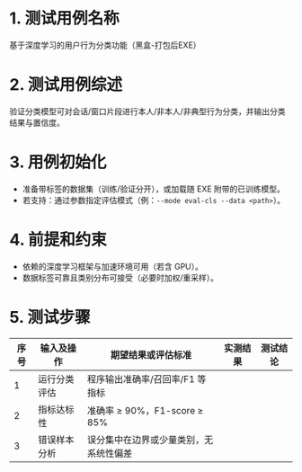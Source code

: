 # 1. 测试用例名称

基于深度学习的用户行为分类功能（黑盒-打包后EXE）

# 2. 测试用例综述

验证分类模型可对会话/窗口片段进行本人/非本人/非典型行为分类，并输出分类结果与置信度。

# 3. 用例初始化

- 准备带标签的数据集（训练/验证分开），或加载随 EXE 附带的已训练模型。
- 若支持：通过参数指定评估模式（例：`--mode eval-cls --data <path>`）。

# 4. 前提和约束

- 依赖的深度学习框架与加速环境可用（若含 GPU）。
- 数据标签可靠且类别分布可接受（必要时加权/重采样）。

# 5. 测试步骤

| 序号 | 输入及操作 | 期望结果或评估标准 | 实测结果 | 测试结论 |
| --- | --- | --- | --- | --- |
| 1 | 运行分类评估 | 程序输出准确率/召回率/F1 等指标 |  |  |
| 2 | 指标达标性 | 准确率 ≥ 90%，F1-score ≥ 85% |  |  |
| 3 | 错误样本分析 | 误分集中在边界或少量类别，无系统性偏差 |  |  |
